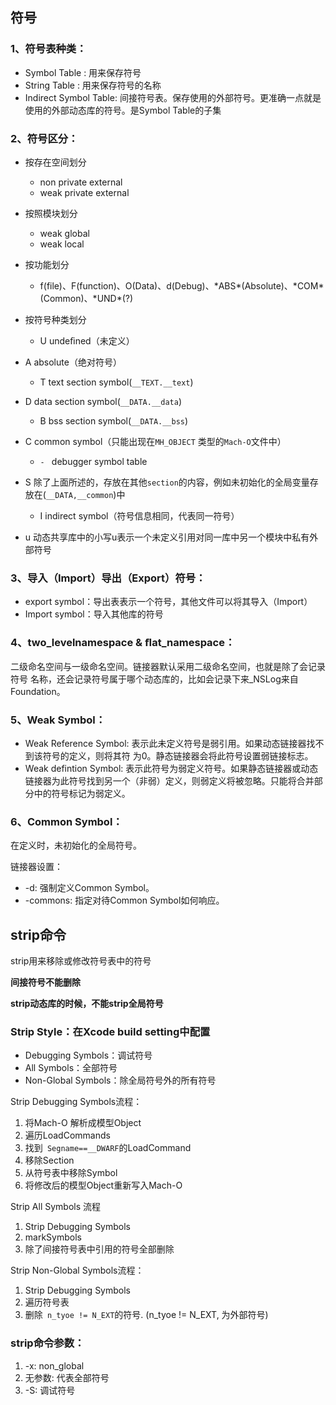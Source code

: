 ## 符号

### 1、符号表种类：

- Symbol Table : 用来保存符号
- String Table : 用来保存符号的名称
- Indirect Symbol Table: 间接符号表。保存使用的外部符号。更准确一点就是使用的外部动态库的符号。是Symbol Table的子集

### 2、符号区分：

- 按存在空间划分 

  - non private external 
  - weak private external
- 按照模块划分

  - weak global
  - weak local
- 按功能划分

  - f(file)、F(function)、O(Data)、d(Debug)、\*ABS\*(Absolute)、\*COM\*(Common)、\*UND\*(?)
- 按符号种类划分

  - U	undeﬁned（未定义）
- A	absolute（绝对符号）
  - T 	text section symbol(`__TEXT.__text`)
- D	data section symbol(`__DATA.__data`)
  - B	bss section symbol(`__DATA.__bss`)
- C	common symbol（只能出现在`MH_OBJECT` 类型的`Mach-O`⽂件中）
  - `- ` debugger symbol table
- S	除了上⾯所述的，存放在其他`section`的内容，例如未初始化的全局变量存放在(`__DATA,__common`)中
  - I	indirect symbol（符号信息相同，代表同⼀符号）
- u	动态共享库中的⼩写u表示⼀个未定义引⽤对同⼀库中另⼀个模块中私有外部符号

### 3、导⼊（Import）导出（Export）符号：

- export symbol：导出表表示一个符号，其他文件可以将其导⼊（Import）
- Import symbol：导入其他库的符号

### 4、two_levelnamespace & ﬂat_namespace：

⼆级命名空间与⼀级命名空间。链接器默认采⽤⼆级命名空间，也就是除了会记录符号 名称，还会记录符号属于哪个动态库的，⽐如会记录下来_NSLog来⾃Foundation。

### 5、Weak Symbol：

- Weak Reference Symbol: 表示此未定义符号是弱引⽤。如果动态链接器找不到该符号的定义，则将其符 为0。静态链接器会将此符号设置弱链接标志。
- Weak defintion Symbol: 表示此符号为弱定义符号。如果静态链接器或动态链接器为此符号找到另⼀个（⾮弱）定义，则弱定义将被忽略。只能将合并部分中的符号标记为弱定义。

### 6、Common Symbol：

在定义时，未初始化的全局符号。 

链接器设置：

- -d: 强制定义Common Symbol。
- -commons: 指定对待Common Symbol如何响应。

## strip命令

strip用来移除或修改符号表中的符号

**间接符号不能删除**

**strip动态库的时候，不能strip全局符号**

### Strip Style：在Xcode build setting中配置

- Debugging Symbols：调试符号
- All Symbols：全部符号
- Non-Global Symbols：除全局符号外的所有符号

Strip Debugging Symbols流程：

1. 将Mach-O 解析成模型Object
2. 遍历LoadCommands
3. 找到` Segname==__DWARF`的LoadCommand
4. 移除Section
5. 从符号表中移除Symbol
6. 将修改后的模型Object重新写入Mach-O

Strip All Symbols 流程

1. Strip Debugging Symbols
2. markSymbols
3. 除了间接符号表中引用的符号全部删除

Strip Non-Global Symbols流程：

1. Strip Debugging Symbols
2. 遍历符号表
3. 删除` n_tyoe != N_EXT`的符号. (n_tyoe != N_EXT, 为外部符号)

### strip命令参数：

1. -x: non_global
2. 无参数: 代表全部符号
3. -S: 调试符号



















